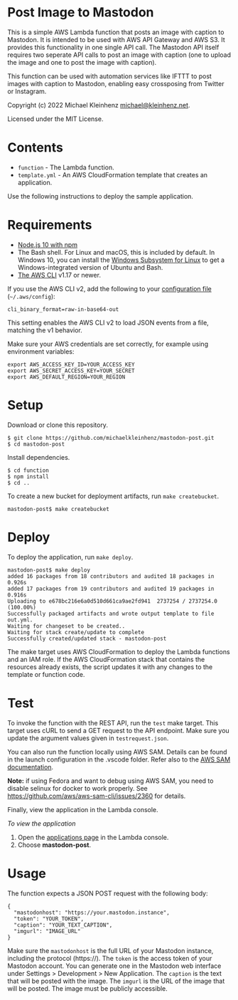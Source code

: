 
# Post Image to Mastodon

This is a simple AWS Lambda function that posts an image with caption to Mastodon. It is intended to be used with AWS API Gateway and AWS S3. It provides this functionality in one single API call. The Mastodon API itself requires two seperate API calls to post an image with caption (one to upload the image and one to post the image with caption).

This function can be used with automation services like IFTTT to post images with caption to Mastodon, enabling easy crossposing from Twitter or Instagram.

 Copyright (c) 2022 Michael Kleinhenz <michael@kleinhenz.net>.
 
 Licensed under the MIT License.

# Contents

- `function` - The Lambda function.
- `template.yml` - An AWS CloudFormation template that creates an application.

Use the following instructions to deploy the sample application.

# Requirements

- [Node.js 10 with npm](https://nodejs.org/en/download/releases/)
- The Bash shell. For Linux and macOS, this is included by default. In Windows 10, you can install the [Windows Subsystem for Linux](https://docs.microsoft.com/en-us/windows/wsl/install-win10) to get a Windows-integrated version of Ubuntu and Bash.
- [The AWS CLI](https://docs.aws.amazon.com/cli/latest/userguide/cli-chap-install.html) v1.17 or newer.

If you use the AWS CLI v2, add the following to your [configuration file](https://docs.aws.amazon.com/cli/latest/userguide/cli-configure-files.html) (`~/.aws/config`):

```
cli_binary_format=raw-in-base64-out
```

This setting enables the AWS CLI v2 to load JSON events from a file, matching the v1 behavior.

Make sure your AWS credentials are set correctly, for example using environment variables:

```
export AWS_ACCESS_KEY_ID=YOUR_ACCESS_KEY
export AWS_SECRET_ACCESS_KEY=YOUR_SECRET
export AWS_DEFAULT_REGION=YOUR_REGION
```

# Setup

Download or clone this repository.

    $ git clone https://github.com/michaelkleinhenz/mastodon-post.git
    $ cd mastodon-post

Install dependencies.

    $ cd function
    $ npm install
    $ cd ..

To create a new bucket for deployment artifacts, run `make createbucket`.

    mastodon-post$ make createbucket

# Deploy

To deploy the application, run `make deploy`.

    mastodon-post$ make deploy
    added 16 packages from 18 contributors and audited 18 packages in 0.926s
    added 17 packages from 19 contributors and audited 19 packages in 0.916s
    Uploading to e678bc216e6a0d510d661ca9ae2fd941  2737254 / 2737254.0  (100.00%)
    Successfully packaged artifacts and wrote output template to file out.yml.
    Waiting for changeset to be created..
    Waiting for stack create/update to complete
    Successfully created/updated stack - mastodon-post

The make target uses AWS CloudFormation to deploy the Lambda functions and an IAM role. If the AWS CloudFormation stack that contains the resources already exists, the script updates it with any changes to the template or function code.

# Test

To invoke the function with the REST API, run the `test` make target. This target uses cURL to send a GET request to the API endpoint. Make sure you update the argument values given in `testrequest.json`.

You can also run the function locally using AWS SAM. Details can be found in the launch configuration in the .vscode folder. Refer also to the [AWS SAM documentation](https://docs.aws.amazon.com/serverless-application-model/latest/developerguide/serverless-sam-cli-using-debugging.html).

**Note:** if using Fedora and want to debug using AWS SAM, you need to disable selinux for docker to work properly. See https://github.com/aws/aws-sam-cli/issues/2360 for details.

Finally, view the application in the Lambda console.

*To view the application*
1. Open the [applications page](https://console.aws.amazon.com/lambda/home#/applications) in the Lambda console.
2. Choose **mastodon-post**.

# Usage

The function expects a JSON POST request with the following body:

```
{
  "mastodonhost": "https://your.mastodon.instance",
  "token": "YOUR_TOKEN",
  "caption": "YOUR_TEXT_CAPTION",
  "imgurl": "IMAGE_URL"
}
```

Make sure the `mastodonhost` is the full URL of your Mastodon instance, including the protocol (https://). The `token` is the access token of your Mastodon account. You can generate one in the Mastodon web interface under Settings > Development > New Application. The `caption` is the text that will be posted with the image. The `imgurl` is the URL of the image that will be posted. The image must be publicly accessible.
